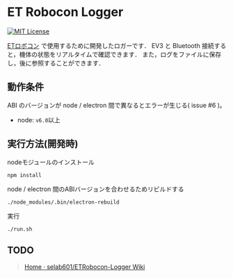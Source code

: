 # ET Robocon Logger

[![MIT License](http://img.shields.io/badge/license-MIT-blue.svg?style=flat)](LICENSE.txt)

[ETロボコン](http://www.etrobo.jp/) で使用するために開発したロガーです．
EV3 と Bluetooth 接続すると，機体の状態をリアルタイムで確認できます．
また，ログをファイルに保存し，後に参照することができます．

## 動作条件

ABI のバージョンが node / electron 間で異なるとエラーが生じる( issue #6 )。


- node: `v6.0`以上

## 実行方法(開発時)

nodeモジュールのインストール
```
npm install
```

node / electron 間のABIバージョンを合わせるためリビルドする
```
./node_modules/.bin/electron-rebuild
```

実行
```
./run.sh
```

## TODO

> [Home · selab601/ETRobocon-Logger Wiki](https://github.com/selab601/ETRobocon-Logger/wiki)
